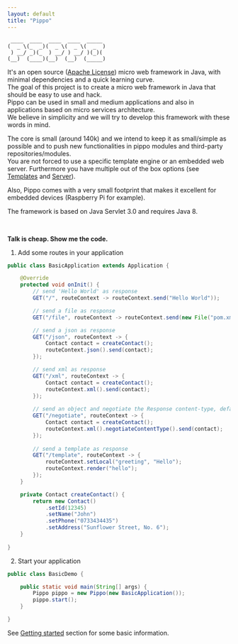 ```yaml
---
layout: default
title: "Pippo"
---
```


     ____  ____  ____  ____  _____
    (  _ \(_  _)(  _ \(  _ \(  _  )
     ) __/ _)(_  ) __/ ) __/ )(_)( 
    (__)  (____)(__)  (__)  (_____)

It's an open source ([Apache License](http://www.apache.org/licenses/LICENSE-2.0)) micro web framework in Java, with minimal dependencies and a quick learning curve.     
The goal of this project is to create a micro web framework in Java that should be easy to use and hack.  
Pippo can be used in small and medium applications and also in applications based on micro services architecture.   
We believe in simplicity and we will try to develop this framework with these words in mind.  

The core is small (around 140k) and we intend to keep it as small/simple as possible and to push new functionalities in pippo modules and third-party repositories/modules.  
You are not forced to use a specific template engine or an embedded web server. Furthermore you have multiple out of the box options (see [Templates](/doc/templates.html) and [Server](/doc/server.html)).  

Also, Pippo comes with a very small footprint that makes it excellent for embedded devices (Raspberry Pi for example).  
 
The framework is based on Java Servlet 3.0 and requires Java 8.

<br>
   
**Talk is cheap. Show me the code.**

1) Add some routes in your application

```java
public class BasicApplication extends Application {

    @Override
    protected void onInit() {
		// send 'Hello World' as response
        GET("/", routeContext -> routeContext.send("Hello World"));

		// send a file as response
        GET("/file", routeContext -> routeContext.send(new File("pom.xml"));

        // send a json as response
        GET("/json", routeContext -> {
			Contact contact = createContact();
			routeContext.json().send(contact);
        });

        // send xml as response
        GET("/xml", routeContext -> {
			Contact contact = createContact();
			routeContext.xml().send(contact);
        });
        
        // send an object and negotiate the Response content-type, default to XML
        GET("/negotiate", routeContext -> {
        	Contact contact = createContact();
			routeContext.xml().negotiateContentType().send(contact);
        });
        
        // send a template as response
        GET("/template", routeContext -> {
			routeContext.setLocal("greeting", "Hello");
			routeContext.render("hello");        
		});
    }

	private Contact createContact() {
		return new Contact()
			.setId(12345)
			.setName("John")
			.setPhone("0733434435")
			.setAddress("Sunflower Street, No. 6");	
	}
	
}
``` 

2) Start your application

```java
public class BasicDemo {

    public static void main(String[] args) {
        Pippo pippo = new Pippo(new BasicApplication());
        pippo.start();
    }

}
```

See [Getting started](/doc/getting-started.html) section for some basic information.
